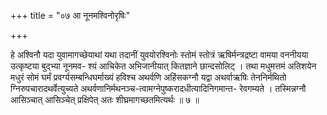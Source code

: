 +++
title = "०७ आ नूनमश्विनोरृषिः"

+++

हे अश्विनौ यदा युवामागच्छेयाथां यथा तदानीं युवयोरश्विनोः स्तोमं स्तोत्रं ऋषिर्मन्त्रद्रष्टा वामया वननीयया उत्कृष्टया बुद्भ्या नूनमव- श्यं आचिकेत अभिजानीयात् कितज्ञाने छान्दसोलिट् । तथा मधुमत्तमं अतिशयेन मधुरं सोमं घर्मं प्रवर्ग्यसम्बन्धिघर्माख्यं हविश्च अथर्वणि अहिंसकग्नौ यद्वा अथर्वाऋषिः तेननिर्मथितो ग्निरुपचारादथर्वेत्युच्यते अथर्वणानिर्मथनञ्च-त्वामग्नेपुष्करादधीत्यादिनिगमान्त- रेवगम्यते । तस्मिन्नग्नौ आसिञ्चात् आसिञ्चेत् प्रक्षिपेत् अतः शीघ्रमागच्छतमित्यर्थः ॥ ७ ॥